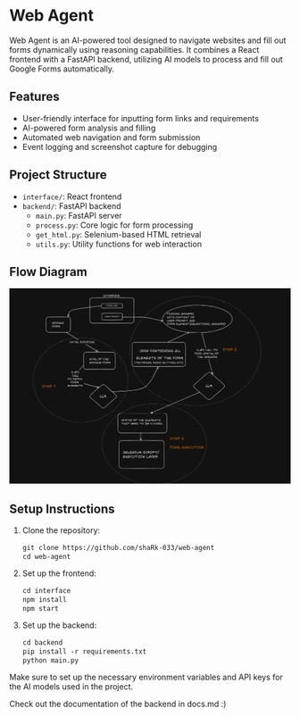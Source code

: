 
# Web Agent

Web Agent is an AI-powered tool designed to navigate websites and fill out forms dynamically using reasoning capabilities. It combines a React frontend with a FastAPI backend, utilizing AI models to process and fill out Google Forms automatically.

## Features

- User-friendly interface for inputting form links and requirements
- AI-powered form analysis and filling
- Automated web navigation and form submission
- Event logging and screenshot capture for debugging

## Project Structure

- `interface/`: React frontend
- `backend/`: FastAPI backend
  - `main.py`: FastAPI server
  - `process.py`: Core logic for form processing
  - `get_html.py`: Selenium-based HTML retrieval
  - `utils.py`: Utility functions for web interaction

## Flow Diagram

![Web Agent Flow Diagram](flowdiagram.png)

## Setup Instructions

1. Clone the repository:
   ```
   git clone https://github.com/shaRk-033/web-agent
   cd web-agent
   ```

2. Set up the frontend:
   ```
   cd interface
   npm install
   npm start
   ```

3. Set up the backend:
   ```
   cd backend
   pip install -r requirements.txt
   python main.py
   ```

Make sure to set up the necessary environment variables and API keys for the AI models used in the project.

Check out the documentation of the backend in docs.md :)
